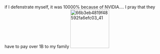if I defenstrate myself, it was 10000% because of NVIDIA.... I pray that they have to pay over 1B to my family <img width="128" height="128" alt="66b3eb4819f48592fa6efc03_41" src="https://github.com/user-attachments/assets/0be3ad34-3a38-46a1-a8f7-b3341c3fd387" />
